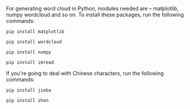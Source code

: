 For generating word cloud in Python, modules needed are – matplotlib, numpy wordcloud and so on. To install these packages, run the following commands:

`pip install matplotlib`

`pip install wordcloud`

`pip install numpy`

`pip install imread`

If you're going to deal with Chinese characters, run the following commands:

`pip install jieba`

`pip install zhon`


